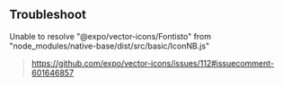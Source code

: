 ## Troubleshoot

Unable to resolve "@expo/vector-icons/Fontisto" from "node_modules/native-base/dist/src/basic/IconNB.js"

> https://github.com/expo/vector-icons/issues/112#issuecomment-601646857
